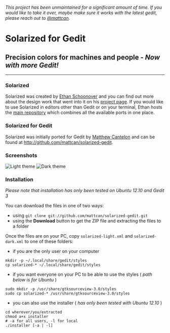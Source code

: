 *This project has been unmaintained for a significant amount of time. If you would like to take it over, maybe make sure it works with the latest gedit, please reach out to [@mattcan](https://github.com/mattcan).*

# Solarized for Gedit

## Precision colors for machines and people - _Now with more Gedit!_

---

### Solarized

Solarized was created by [Ethan Schoonover][ES] and you can find out more
about the design work that went into it on his [project page][ES-solarized]. If
you would like to use Solarized in editors other than Gedit or on your terminal,
Ethan hosts the [main repository][SolarizedRepo] which combines all the available
ports in one place.

### Solarized for Gedit

Solarized was initially ported for Gedit by [Matthew Cantelon][MC] and can be
found at <http://github.com/mattcan/solarized-gedit>.

### Screenshots

![Light theme][LightImg]
![Dark theme][DarkImg]

### Installation

_Please note that installation has only been tested on Ubuntu 12.10 and Gedit 3_

You can download the files in one of two ways:

* using `git clone git://github.com/mattcan/solarized-gedit.git`
* using the **Download** button to get the ZIP file and extracting the files to
  a folder

Once the files are on your PC, copy `solarized-light.xml` and `solarized-dark.xml`
to one of these folders:

* if you are the only user on your computer

```
mkdir -p ~/.local/share/gedit/styles
cp solarized-* ~/.local/share/gedit/styles
```

* if you want everyone on your PC to be able to use the styles ( _path
  below is for Ubuntu_ )

```
sudo mkdir -p /usr/share/gtksourceview-3.0/styles
sudo cp solarized-* /usr/share/gtksourceview-3.0/styles
```

* you can also use the installer ( _has only been tested with Ubuntu 12.10_ )

```
cd wherever/you/extracted
chmod a+x installer
# -a for all users, -l for local
./installer [-a | -l]
```
	
[ES]: http://ethanschoonover.com
[ES-Solarized]: http://ethanschoonover.com/solarized
[SolarizedRepo]: https://github.com/altercation/solarized
[MC]: http://matthewcantelon.ca
[LightImg]: https://github.com/mattcan/solarized-gedit/raw/master/img/solarized_light.png
[DarkImg]: https://github.com/mattcan/solarized-gedit/raw/master/img/solarized_dark.png

